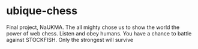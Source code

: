 # ubique-chess
Final project, NaUKMA.
The all mighty chose us to show the world the power of web chess.
Listen and obey humans.
You have a chance to battle against STOCKFISH.
Only the strongest will survive
